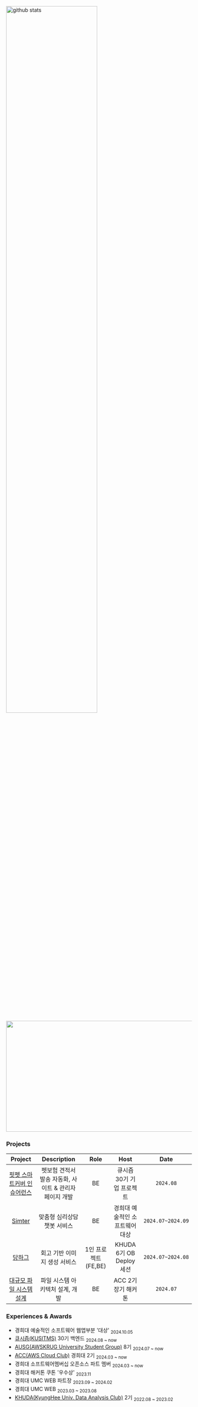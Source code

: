 

<div>
<picture decoding="async" loading="lazy">
  <source media="(prefers-color-scheme: light)" srcset="https://pixel-profile.vercel.app/api/github-stats?username=cowboysj&screen_effect=false&background=linear-gradient(to%20bottom%20right%2C%20%2374dcc4%2C%20%234597e9)">
  <source media="(prefers-color-scheme: dark)" srcset="https://pixel-profile.vercel.app/api/github-stats?username=cowboysj&screen_effect=true&background=linear-gradient(to%20bottom%20right%2C%20%235580eb%2C%20%232aeeff)">
  <img  width = "70%" alt="github stats" src="https://pixel-profile.vercel.app/api/github-stats?username=cowboysj&screen_effect=false&background=linear-gradient(to%20bottom%20right%2C%20%2374dcc4%2C%20%234597e9)">
</picture>
<p></p>
<a href="https://github.com/devxb/gitanimals">
<img
  src="https://render.gitanimals.org/farms/cowboysj"
  width="600"
  height="300"
/>
</a>
</a>
</div>

### Projects
|Project|Description|Role|Host|Date|
|:---:|:---:|:---:|:---:|:---:|
|[핏펫 스마트커버 인슈어런스](https://github.com/FITPET-A/FITPET_BE)|펫보험 견적서 발송 자동화, 사이트 & 관리자 페이지 개발|BE|큐시즘 30기 기업 프로젝트|`2024.08`|
|[Simter](https://github.com/git1uv/server)| 맞춤형 심리상담 챗봇 서비스|BE|경희대 예술적인 소프트웨어 대상|`2024.07~2024.09`|
|[당하그](https://github.com/Danghag)|회고 기반 이미지 생성 서비스|1인 프로젝트(FE,BE)|KHUDA 6기 OB Deploy 세션|`2024.07~2024.08`|
|[대규모 파일 시스템 설계](https://github.com/aws-cloud-clubs/ACC-MDT)|파일 시스템 아키텍처 설계, 개발|BE|ACC 2기 장기 해커톤|`2024.07`|


### Experiences & Awards 
- 경희대 예술적인 소프트웨어 웹앱부분 '대상' <sub>2024.10.05  </sub>
- [큐시즘(KUSITMS)](https://github.com/kusitms-com) 30기 백엔드 <sub>2024.08 ~ now </sub>
- [AUSG(AWSKRUG University Student Group)](https://github.com/AUSG) 8기 <sub>2024.07 ~ now </sub>
- [ACC(AWS Cloud Club)](https://github.com/aws-cloud-clubs) 경희대 2기 <sub>2024.03 ~ now </sub>
- 경희대 소프트웨어멤버십 오픈소스 파트 멤버  <sub>2024.03 ~ now </sub>  
- 경희대 해커톤 쿠톤 '우수상' <sub>2023.11  </sub>
- 경희대 UMC WEB 파트장  <sub>2023.09 ~ 2024.02 </sub>
- 경희대 UMC WEB  <sub>2023.03 ~ 2023.08 </sub>
- [KHUDA(KyungHee Univ. Data Analysis Club)](https://github.com/khuda-data) 2기 <sub>2022.08 ~ 2023.02 </sub>  
